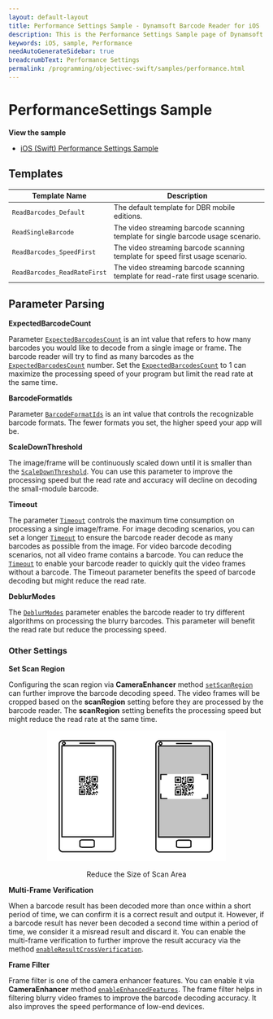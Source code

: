```yaml
---
layout: default-layout
title: Performance Settings Sample - Dynamsoft Barcode Reader for iOS
description: This is the Performance Settings Sample page of Dynamsoft Barcode Reader for iOS SDK.
keywords: iOS, sample, Performance
needAutoGenerateSidebar: true
breadcrumbText: Performance Settings
permalink: /programming/objectivec-swift/samples/performance.html
---
```


# PerformanceSettings Sample

**View the sample**

- <a href="https://github.com/Dynamsoft/barcode-reader-mobile-samples/tree/main/ios/PerformanceSettings" target="_blank">iOS (Swift) Performance Settings Sample</a>

## Templates

| Template Name | Description |
| -------- | ----------- |
| `ReadBarcodes_Default` | The default template for DBR mobile editions. |
| `ReadSingleBarcode` | The video streaming barcode scanning template for single barcode usage scenario. |
| `ReadBarcodes_SpeedFirst` | The video streaming barcode scanning template for speed first usage scenario. |
| `ReadBarcodes_ReadRateFirst` | The video streaming barcode scanning template for read-rate first usage scenario. |

## Parameter Parsing

**ExpectedBarcodeCount**

Parameter [`ExpectedBarcodesCount`]({{site.dcv_parameters_reference}}barcode-reader-task-settings/expected-barcodes-count.html) is an int value that refers to how many barcodes you would like to decode from a single image or frame. The barcode reader will try to find as many barcodes as the [`ExpectedBarcodesCount`]({{site.dcv_parameters_reference}}barcode-reader-task-settings/expected-barcodes-count.html) number. Set the [`ExpectedBarcodesCount`]({{site.dcv_parameters_reference}}barcode-reader-task-settings/expected-barcodes-count.html) to 1 can maximize the processing speed of your program but limit the read rate at the same time.

**BarcodeFormatIds**

Parameter [`BarcodeFormatIds`]({{site.dcv_parameters_reference}}barcode-reader-task-settings/barcode-format-ids.html) is an int value that controls the recognizable barcode formats. The fewer formats you set, the higher speed your app will be.

**ScaleDownThreshold**

The image/frame will be continuously scaled down until it is smaller than the [`ScaleDownThreshold`]({{site.dcv_parameters_reference}}image-parameter/scale-down-threshold.html). You can use this parameter to improve the processing speed but the read rate and accuracy will decline on decoding the small-module barcode.

**Timeout**

The parameter [`Timeout`]({{site.dcv_parameters_reference}}capture-vision-template/time-out.html) controls the maximum time consumption on processing a single image/frame. For image decoding scenarios, you can set a longer [`Timeout`]({{site.dcv_parameters_reference}}capture-vision-template/time-out.html) to ensure the barcode reader decode as many barcodes as possible from the image. For video barcode decoding scenarios, not all video frame contains a barcode. You can reduce the [`Timeout`]({{site.dcv_parameters_reference}}capture-vision-template/time-out.html) to enable your barcode reader to quickly quit the video frames without a barcode. The Timeout parameter benefits the speed of barcode decoding but might reduce the read rate.

**DeblurModes**

The [`DeblurModes`]({{site.dcv_parameters_reference}}barcode-reader-task-settings/deblur-modes.html) parameter enables the barcode reader to try different algorithms on processing the blurry barcodes. This parameter will benefit the read rate but reduce the processing speed.

### Other Settings

**Set Scan Region**

Configuring the scan region via **CameraEnhancer** method <a href="https://www.dynamsoft.com/camera-enhancer/docs/mobile/programming/ios/primary-api/camera-enhancer.html#setscanregion" target="_blank">`setScanRegion`</a> can further improve the barcode decoding speed. The video frames will be cropped based on the **scanRegion** setting before they are processed by the barcode reader. The **scanRegion** setting benefits the processing speed but might reduce the read rate at the same time.

<div align="center">
    <p><img src="../../assets/region-definition.png" width="70%" alt="region-def"></p>
    <p>Reduce the Size of Scan Area</p>
</div>

**Multi-Frame Verification**

When a barcode result has been decoded more than once within a short period of time, we can confirm it is a correct result and output it. However, if a barcode result has never been decoded a second time within a period of time, we consider it a misread result and discard it. You can enable the multi-frame verification to further improve the result accuracy via the method [`enableResultCrossVerification`]({{site.oc_api}}utility/multi-frame-result-cross-filter.html#enableresultcrossverification).

**Frame Filter**

Frame filter is one of the camera enhancer features. You can enable it via **CameraEnhancer** method <a href="https://www.dynamsoft.com/camera-enhancer/docs/mobile/programming/ios/primary-api/camera-enhancer.html#enableenhancedfeatures" target="_blank">`enableEnhancedFeatures`</a>. The frame filter helps in filtering blurry video frames to improve the barcode decoding accuracy. It also improves the speed performance of low-end devices.
